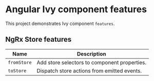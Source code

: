 # Angular Ivy component features

This project demonstrates Ivy component `features`.

## NgRx Store features
| Name        | Description                                  |
| ----------- | -------------------------------------------- |
| `fromStore` | Add store selectors to component properties. |
| `toStore`   | Dispatch store actions from emitted events.  |
